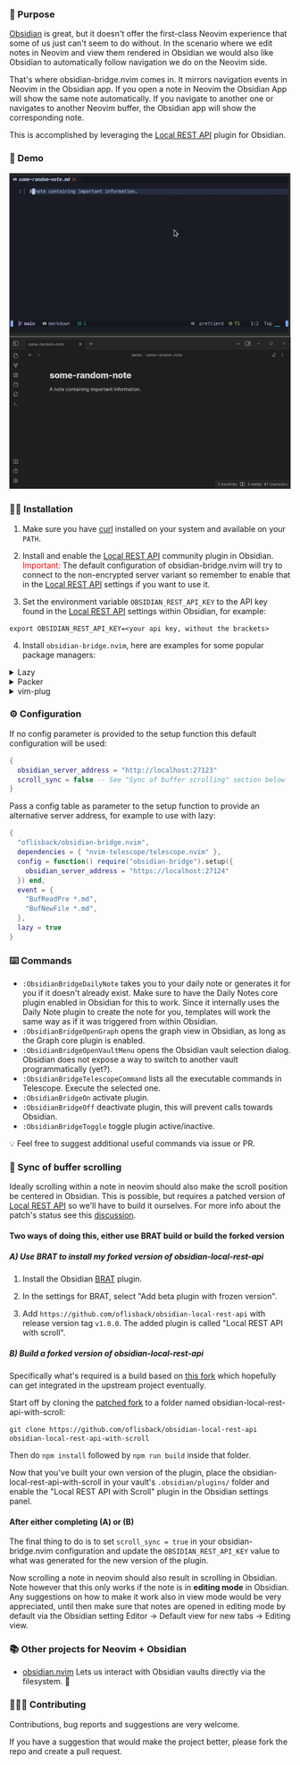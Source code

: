 ### :lotus_position: Purpose

[Obsidian](https://obsidian.md/) is great, but it doesn't offer the first-class Neovim experience that some of us just can't seem to do without. In the scenario where we edit notes in Neovim and view them rendered in Obsidian we would also like Obsidian to automatically follow navigation we do on the Neovim side.

That's where obsidian-bridge.nvim comes in. It mirrors navigation events in Neovim in the Obsidian app. If you open a note in Neovim the Obsidian App will show the same note automatically. If you navigate to another one or navigates to another Neovim buffer, the Obsidian app will show the corresponding note.

This is accomplished by leveraging the [Local REST API](https://github.com/coddingtonbear/obsidian-local-rest-api) plugin for Obsidian.

### :movie_camera: Demo

![demo](assets/obsidian-bridge.gif?raw=true)

### :mechanic: Installation

1. Make sure you have [curl](https://curl.se/) installed on your system and available on your `PATH`.

2. Install and enable the [Local REST API](https://github.com/coddingtonbear/obsidian-local-rest-api) community plugin in Obsidian. <span style="color: red;">Important:</span> The default configuration of obsidian-bridge.nvim will try to connect to the non-encrypted server variant so remember to enable that in the [Local REST API](https://github.com/coddingtonbear/obsidian-local-rest-api) settings if you want to use it.

3. Set the environment variable `OBSIDIAN_REST_API_KEY` to the API key found in the [Local REST API](https://github.com/coddingtonbear/obsidian-local-rest-api) settings within Obsidian, for example:

```
export OBSIDIAN_REST_API_KEY=<your api key, without the brackets>
```

4. Install `obsidian-bridge.nvim`, here are examples for some popular package managers:

<details>
  <summary>Lazy</summary>

```lua
{
  "oflisback/obsidian-bridge.nvim",
  dependencies = { "nvim-telescope/telescope.nvim" },
  config = function() require("obsidian-bridge").setup() end,
  event = {
    "BufReadPre *.md",
    "BufNewFile *.md",
  },
  lazy = true,
  dependencies = {
    "nvim-lua/plenary.nvim",
  }
}
```

</details>

<details>
  <summary>Packer</summary>

```lua
require('packer').startup(function()
    use {
      'oflisback/obsidian-bridge.nvim',
      requires = { "nvim-telescope/telescope.nvim" }
      config = function() require('obsidian-bridge').setup() end
      requires = {
        "nvim-lua/plenary.nvim",
      },
    }
end)
```

</details>

<details>
  <summary>vim-plug</summary>

```vim
Plug 'nvim-telescope/telescope.nvim'
Plug 'oflisback/obsidian-bridge.nvim'
  Plug 'nvim-lua/plenary.nvim'
```

</details>

### :gear: Configuration

If no config parameter is provided to the setup function this default configuration will be used:

```lua
{
  obsidian_server_address = "http://localhost:27123"
  scroll_sync = false -- See "Sync of buffer scrolling" section below
}
```

Pass a config table as parameter to the setup function to provide an alternative server address, for example to use with lazy:

```lua
{
  "oflisback/obsidian-bridge.nvim",
  dependencies = { "nvim-telescope/telescope.nvim" },
  config = function() require("obsidian-bridge").setup({
    obsidian_server_address = "https://localhost:27124"
  }) end,
  event = {
    "BufReadPre *.md",
    "BufNewFile *.md",
  },
  lazy = true
}
```

### :keyboard: Commands

- `:ObsidianBridgeDailyNote` takes you to your daily note or generates it for you if it doesn't already exist. Make sure to have the Daily Notes core plugin enabled in Obsidian for this to work. Since it internally uses the Daily Note plugin to create the note for you, templates will work the same way as if it was triggered from within Obsidian.
- `:ObsidianBridgeOpenGraph` opens the graph view in Obsidian, as long as the Graph core plugin is enabled.
- `:ObsidianBridgeOpenVaultMenu` opens the Obsidian vault selection dialog. Obsidian does not expose a way to switch to another vault programmatically (yet?).
- `:ObsidianBridgeTelescopeCommand` lists all the executable commands in Telescope. Execute the selected one.
- `:ObsidianBridgeOn` activate plugin.
- `:ObsidianBridgeOff` deactivate plugin, this will prevent calls towards Obsidian.
- `:ObsidianBridgeToggle` toggle plugin active/inactive.

:bulb: Feel free to suggest additional useful commands via issue or PR.

### :scroll: Sync of buffer scrolling

Ideally scrolling within a note in neovim should also make the scroll position be centered in Obsidian. This is possible, but requires a patched version of [Local REST API](https://github.com/coddingtonbear/obsidian-local-rest-api) so we'll have to build it ourselves. For more info about the patch's status see this [discussion](https://github.com/coddingtonbear/obsidian-local-rest-api/discussions/75).

#### Two ways of doing this, either use BRAT build or build the forked version

##### A) Use BRAT to install my forked version of obsidian-local-rest-api

1. Install the Obsidian [BRAT](https://github.com/TfTHacker/obsidian42-brat) plugin.

2. In the settings for BRAT, select "Add beta plugin with frozen version".

3. Add `https://github.com/oflisback/obsidian-local-rest-api` with release version tag `v1.0.0`. The added plugin is called "Local REST API with scroll".

##### B) Build a forked version of obsidian-local-rest-api

Specifically what's required is a build based on [this fork](https://github.com/coddingtonbear/obsidian-local-rest-api/compare/main...oflisback:obsidian-local-rest-api:main) which hopefully can get integrated in the upstream project eventually.

Start off by cloning the [patched fork](https://github.com/oflisback/obsidian-local-rest-api) to a folder named obsidian-local-rest-api-with-scroll:

```
git clone https://github.com/oflisback/obsidian-local-rest-api obsidian-local-rest-api-with-scroll
```

Then do `npm install` followed by `npm run build` inside that folder.

Now that you've built your own version of the plugin, place the obsidian-local-rest-api-with-scroll in your vault's `.obsidian/plugins/` folder and enable the "Local REST API with Scroll" plugin in the Obsidian settings panel.

#### After either completing (A) or (B)

The final thing to do is to set `scroll_sync = true` in your obsidian-bridge.nvim configuration and update the `OBSIDIAN_REST_API_KEY` value to what was generated for the new version of the plugin.

Now scrolling a note in neovim should also result in scrolling in Obsidian. Note however that this only works if the note is in <b>editing mode</b> in Obsidian. Any suggestions on how to make it work also in view mode would be very appreciated, until then make sure that notes are opened in editing mode by default via the Obsidian setting Editor -> Default view for new tabs -> Editing view.

### :books: Other projects for Neovim + Obsidian

- [obsidian.nvim](https://github.com/epwalsh/obsidian.nvim) Lets us interact with Obsidian vaults directly via the filesystem. :brain:

### :people_holding_hands: Contributing

Contributions, bug reports and suggestions are very welcome.

If you have a suggestion that would make the project better, please fork the repo and create a pull request.
